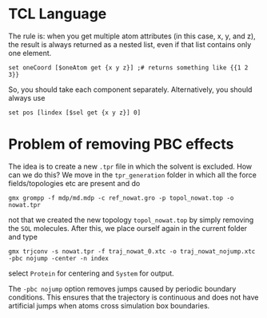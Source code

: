 
# TCL Language 

The rule is: when you get multiple atom attributes (in this case, x,
y, and z), the result is always returned as a nested list, even if that
list contains only one element.
```
set oneCoord [$oneAtom get {x y z}] ;# returns something like {{1 2 3}}
```
So, you should take each component separately. Alternatively, you should always use 
```
set pos [lindex [$sel get {x y z}] 0]
```

# Problem of removing PBC effects
The idea is to create a new `.tpr` file in which the solvent is excluded. How can we do this? We move in the `tpr_generation` folder in which all the force fields/topologies etc are present and do 
```
gmx grompp -f mdp/md.mdp -c ref_nowat.gro -p topol_nowat.top -o nowat.tpr
```
not that we created the new topology `topol_nowat.top` by simply removing the `SOL` molecules. After this, we place ourself again in the current folder and type
```
gmx trjconv -s nowat.tpr -f traj_nowat_0.xtc -o traj_nowat_nojump.xtc -pbc nojump -center -n index
```
select `Protein` for centering and `System` for output. 

The `-pbc nojump` option removes jumps caused by periodic boundary conditions. This ensures that the trajectory is continuous and does not have artificial jumps when atoms cross simulation box boundaries.